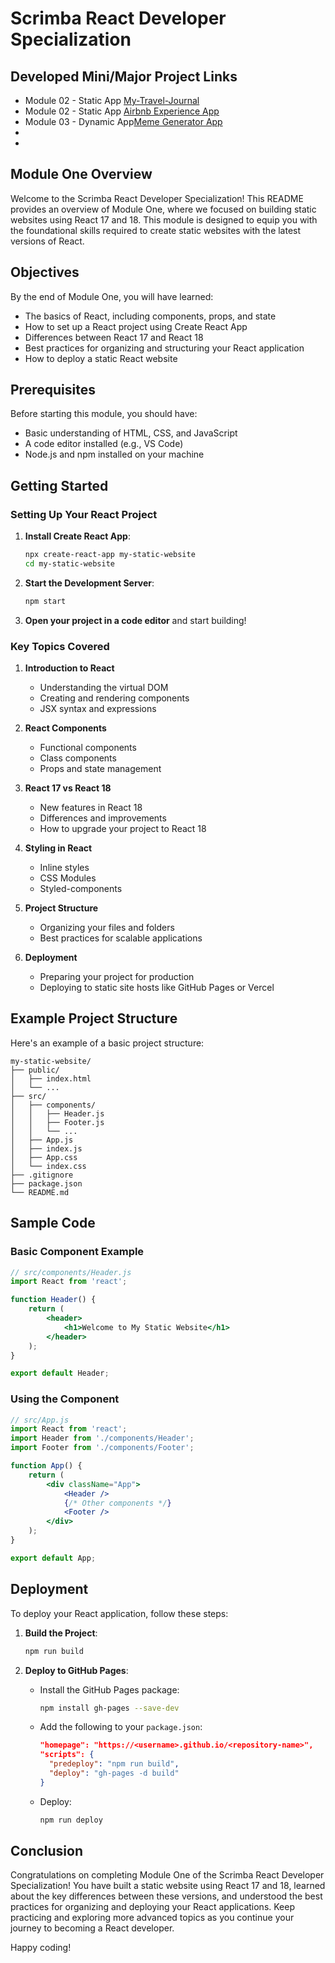 # Scrimba React Developer Specialization


## Developed Mini/Major Project Links
-  Module 02 - Static App [My-Travel-Journal](https://667da8e33dc0c8430c59b86c--mtjp.netlify.app/)
- Module 02 - Static App [Airbnb Experience App]()
- Module 03 - Dynamic App[Meme Generator App]()
- []()
- []()

## Module One Overview

Welcome to the Scrimba React Developer Specialization! This README provides an overview of Module One, where we focused on building static websites using React 17 and 18. This module is designed to equip you with the foundational skills required to create static websites with the latest versions of React.

## Objectives

By the end of Module One, you will have learned:

- The basics of React, including components, props, and state
- How to set up a React project using Create React App
- Differences between React 17 and React 18
- Best practices for organizing and structuring your React application
- How to deploy a static React website

## Prerequisites

Before starting this module, you should have:

- Basic understanding of HTML, CSS, and JavaScript
- A code editor installed (e.g., VS Code)
- Node.js and npm installed on your machine

## Getting Started

### Setting Up Your React Project

1. **Install Create React App**:
    ```sh
    npx create-react-app my-static-website
    cd my-static-website
    ```

2. **Start the Development Server**:
    ```sh
    npm start
    ```

3. **Open your project in a code editor** and start building!

### Key Topics Covered

1. **Introduction to React**
    - Understanding the virtual DOM
    - Creating and rendering components
    - JSX syntax and expressions

2. **React Components**
    - Functional components
    - Class components
    - Props and state management

3. **React 17 vs React 18**
    - New features in React 18
    - Differences and improvements
    - How to upgrade your project to React 18

4. **Styling in React**
    - Inline styles
    - CSS Modules
    - Styled-components

5. **Project Structure**
    - Organizing your files and folders
    - Best practices for scalable applications

6. **Deployment**
    - Preparing your project for production
    - Deploying to static site hosts like GitHub Pages or Vercel

## Example Project Structure

Here's an example of a basic project structure:

```
my-static-website/
├── public/
│   ├── index.html
│   └── ...
├── src/
│   ├── components/
│   │   ├── Header.js
│   │   ├── Footer.js
│   │   └── ...
│   ├── App.js
│   ├── index.js
│   ├── App.css
│   └── index.css
├── .gitignore
├── package.json
└── README.md
```

## Sample Code

### Basic Component Example

```jsx
// src/components/Header.js
import React from 'react';

function Header() {
    return (
        <header>
            <h1>Welcome to My Static Website</h1>
        </header>
    );
}

export default Header;
```

### Using the Component

```jsx
// src/App.js
import React from 'react';
import Header from './components/Header';
import Footer from './components/Footer';

function App() {
    return (
        <div className="App">
            <Header />
            {/* Other components */}
            <Footer />
        </div>
    );
}

export default App;
```

## Deployment

To deploy your React application, follow these steps:

1. **Build the Project**:
    ```sh
    npm run build
    ```

2. **Deploy to GitHub Pages**:
    - Install the GitHub Pages package:
      ```sh
      npm install gh-pages --save-dev
      ```
    - Add the following to your `package.json`:
      ```json
      "homepage": "https://<username>.github.io/<repository-name>",
      "scripts": {
        "predeploy": "npm run build",
        "deploy": "gh-pages -d build"
      }
      ```
    - Deploy:
      ```sh
      npm run deploy
      ```

## Conclusion

Congratulations on completing Module One of the Scrimba React Developer Specialization! You have built a static website using React 17 and 18, learned about the key differences between these versions, and understood the best practices for organizing and deploying your React applications. Keep practicing and exploring more advanced topics as you continue your journey to becoming a React developer.

Happy coding!

